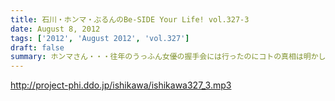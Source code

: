 ```yaml
---
title: 石川・ホンマ・ぶるんのBe-SIDE Your Life! vol.327-3
date: August 8, 2012
tags: ['2012', 'August 2012', 'vol.327']
draft: false
summary: ホンマさん・・・往年のうっふん女優の握手会には行ったのにコトの真相は明かしませんねぇ。しょーもないですねぇ。ＮＡＭＡＥ
---
```


http://project-phi.ddo.jp/ishikawa/ishikawa327_3.mp3